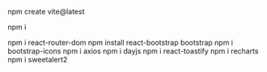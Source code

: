 npm create vite@latest

npm i

npm i react-router-dom
npm install react-bootstrap bootstrap
npm i bootstrap-icons
npm i axios
npm i dayjs
npm i react-toastify
npm i recharts
npm i sweetalert2